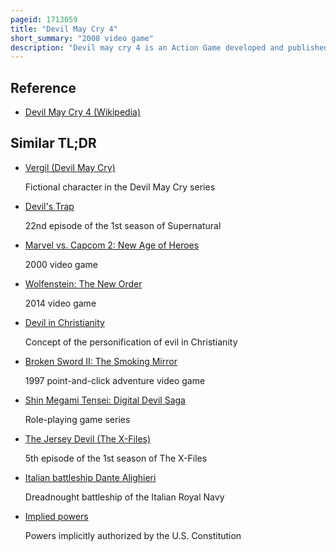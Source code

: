 ```yaml
---
pageid: 1713059
title: "Devil May Cry 4"
short_summary: "2008 video game"
description: "Devil may cry 4 is an Action Game developed and published by Capcom in 2008. It was released for the Playstation 3 Xbox 360 and Windows Platforms. It is the fourth Installment of the Series Devil may cry written by Bingo Morihashi and directed by Hideaki Itsuno. The Story follows nero a young Man with demonic Powers who is on a Mission to stop the main Character Dante when he assassinates the Leader of the Order of the Sword. The Player assumes the Role of both Dante and Nero as they fight Enemies using demonic Powers and a Variety of Weapons."
---
```


## Reference

- [Devil May Cry 4 (Wikipedia)](https://en.wikipedia.org/?curid=1713059)

## Similar TL;DR

- [Vergil (Devil May Cry)](/tldr/en/vergil-devil-may-cry)

  Fictional character in the Devil May Cry series

- [Devil's Trap](/tldr/en/devils-trap)

  22nd episode of the 1st season of Supernatural

- [Marvel vs. Capcom 2: New Age of Heroes](/tldr/en/marvel-vs-capcom-2-new-age-of-heroes)

  2000 video game

- [Wolfenstein: The New Order](/tldr/en/wolfenstein-the-new-order)

  2014 video game

- [Devil in Christianity](/tldr/en/devil-in-christianity)

  Concept of the personification of evil in Christianity

- [Broken Sword II: The Smoking Mirror](/tldr/en/broken-sword-ii-the-smoking-mirror)

  1997 point-and-click adventure video game

- [Shin Megami Tensei: Digital Devil Saga](/tldr/en/shin-megami-tensei-digital-devil-saga)

  Role-playing game series

- [The Jersey Devil (The X-Files)](/tldr/en/the-jersey-devil-the-x-files)

  5th episode of the 1st season of The X-Files

- [Italian battleship Dante Alighieri](/tldr/en/italian-battleship-dante-alighieri)

  Dreadnought battleship of the Italian Royal Navy

- [Implied powers](/tldr/en/implied-powers)

  Powers implicitly authorized by the U.S. Constitution
